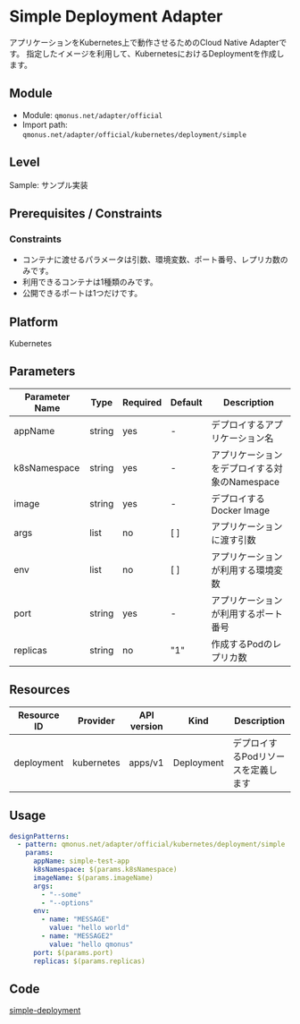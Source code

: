 # Simple Deployment Adapter

アプリケーションをKubernetes上で動作させるためのCloud Native Adapterです。
指定したイメージを利用して、KubernetesにおけるDeploymentを作成します。

## Module
- Module: `qmonus.net/adapter/official`
- Import path: `qmonus.net/adapter/official/kubernetes/deployment/simple`

## Level
Sample: サンプル実装

## Prerequisites / Constraints
### Constraints
* コンテナに渡せるパラメータは引数、環境変数、ポート番号、レプリカ数のみです。
* 利用できるコンテナは1種類のみです。
* 公開できるポートは1つだけです。

## Platform
Kubernetes

## Parameters
| Parameter Name | Type | Required | Default | Description |
| --- | --- | --- | --- | --- |
| appName | string | yes | - | デプロイするアプリケーション名 |
| k8sNamespace | string | yes | - | アプリケーションをデプロイする対象のNamespace |
| image | string | yes | - | デプロイするDocker Image |
| args | list | no | [ ] | アプリケーションに渡す引数 |
| env | list | no | [ ] | アプリケーションが利用する環境変数 |
| port | string | yes | - | アプリケーションが利用するポート番号 |
| replicas | string | no | "1" | 作成するPodのレプリカ数 |

## Resources
| Resource ID | Provider | API version | Kind | Description |
| --- | --- | --- | --- | --- |
| deployment | kubernetes | apps/v1 | Deployment | デプロイするPodリソースを定義します |

## Usage
```yaml
designPatterns:
  - pattern: qmonus.net/adapter/official/kubernetes/deployment/simple
    params:
      appName: simple-test-app
      k8sNamespace: $(params.k8sNamespace)
      imageName: $(params.imageName)
      args: 
        - "--some"
        - "--options"
      env:
        - name: "MESSAGE"
          value: "hello world"
        - name: "MESSAGE2"
          value: "hello qmonus"
      port: $(params.port)
      replicas: $(params.replicas)
```

## Code
[simple-deployment](../../kubernetes/deployment/simple/)
